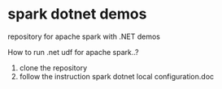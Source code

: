 # spark dotnet demos

repository for apache spark with .NET demos

How to run .net udf for apache spark..?

1. clone the repository
2. follow  the instruction spark dotnet local configuration.doc
